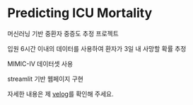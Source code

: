 # Predicting ICU Mortality

머신러닝 기반 중환자 중증도 추정 프로젝트

입원 6시간 이내의 데이터를 사용하여 환자가 3일 내 사망할 확률 추정 

MIMIC-IV 데이터셋 사용 

streamlit 기반 웹페이지 구현 

자세한 내용은 제 [velog](https://velog.io/@kyyle/%EB%A8%B8%EC%8B%A0%EB%9F%AC%EB%8B%9D-%EA%B8%B0%EB%B0%98-%EC%A4%91%ED%99%98%EC%9E%90-%EC%A4%91%EC%A6%9D%EB%8F%84-%EC%B6%94%EC%A0%95-%ED%94%84%EB%A1%9C%EC%A0%9D%ED%8A%B8-Predicting-ICU-Mortality)를 확인해 주세요.


